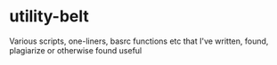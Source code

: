 utility-belt
============

Various scripts, one-liners, basrc functions etc that I've written, found, plagiarize or otherwise found useful